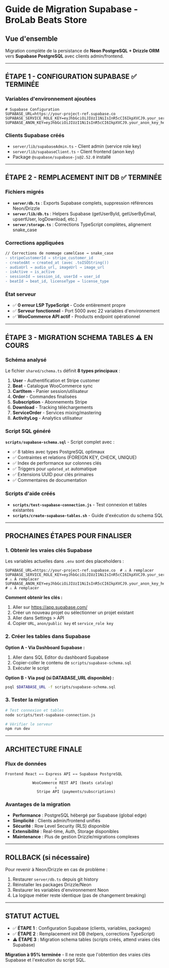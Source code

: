 # Guide de Migration Supabase - BroLab Beats Store

## Vue d'ensemble

Migration complète de la persistance de **Neon PostgreSQL + Drizzle ORM** vers **Supabase PostgreSQL** avec clients admin/frontend.

---

## ÉTAPE 1 - CONFIGURATION SUPABASE ✅ TERMINÉE

### Variables d'environnement ajoutées
```env
# Supabase Configuration  
SUPABASE_URL=https://your-project-ref.supabase.co
SUPABASE_SERVICE_ROLE_KEY=eyJhbGciOiJIUzI1NiIsInR5cCI6IkpXVCJ9.your_service_role_key_here
SUPABASE_ANON_KEY=eyJhbGciOiJIUzI1NiIsInR5cCI6IkpXVCJ9.your_anon_key_here
```

### Clients Supabase créés
- `server/lib/supabaseAdmin.ts` - Client admin (service role key)
- `server/lib/supabaseClient.ts` - Client frontend (anon key)
- Package `@supabase/supabase-js@2.52.0` installé

---

## ÉTAPE 2 - REMPLACEMENT INIT DB ✅ TERMINÉE

### Fichiers migrés
- **`server/db.ts`** : Exports Supabase complets, suppression références Neon/Drizzle
- **`server/lib/db.ts`** : Helpers Supabase (getUserById, getUserByEmail, upsertUser, logDownload, etc.)
- **`server/storage.ts`** : Corrections TypeScript complètes, alignement snake_case

### Corrections appliquées
```diff
// Corrections de nommage camelCase → snake_case
- stripeCustomerId → stripe_customer_id
- createdAt → created_at (avec .toISOString())
- audioUrl → audio_url, imageUrl → image_url
- isActive → is_active
- sessionId → session_id, userId → user_id
- beatId → beat_id, licenseType → license_type
```

### État serveur
- ✅ **0 erreur LSP TypeScript** - Code entièrement propre
- ✅ **Serveur fonctionnel** - Port 5000 avec 22 variables d'environnement
- ✅ **WooCommerce API actif** - Products endpoint opérationnel

---

## ÉTAPE 3 - MIGRATION SCHEMA TABLES ⚠️ EN COURS

### Schéma analysé
Le fichier `shared/schema.ts` définit **8 types principaux** :
1. **User** - Authentification et Stripe customer
2. **Beat** - Catalogue WooCommerce sync  
3. **CartItem** - Panier session/utilisateur
4. **Order** - Commandes finalisées
5. **Subscription** - Abonnements Stripe
6. **Download** - Tracking téléchargements
7. **ServiceOrder** - Services mixing/mastering
8. **ActivityLog** - Analytics utilisateur

### Script SQL généré
**`scripts/supabase-schema.sql`** - Script complet avec :
- ✅ 8 tables avec types PostgreSQL optimaux
- ✅ Contraintes et relations (FOREIGN KEY, CHECK, UNIQUE)
- ✅ Index de performance sur colonnes clés
- ✅ Triggers pour `updated_at` automatique
- ✅ Extensions UUID pour clés primaires
- ✅ Commentaires de documentation

### Scripts d'aide créés
- **`scripts/test-supabase-connection.js`** - Test connexion et tables existantes
- **`scripts/create-supabase-tables.sh`** - Guide d'exécution du schema SQL

---

## PROCHAINES ÉTAPES POUR FINALISER

### 1. Obtenir les vraies clés Supabase
Les variables actuelles dans `.env` sont des placeholders :
```env
SUPABASE_URL=https://your-project-ref.supabase.co  # ⚠️ À remplacer
SUPABASE_SERVICE_ROLE_KEY=eyJhbGciOiJIUzI1NiIsInR5cCI6IkpXVCJ9.your_service_role_key_here  # ⚠️ À remplacer  
SUPABASE_ANON_KEY=eyJhbGciOiJIUzI1NiIsInR5cCI6IkpXVCJ9.your_anon_key_here  # ⚠️ À remplacer
```

**Comment obtenir les clés :**
1. Aller sur https://app.supabase.com/
2. Créer un nouveau projet ou sélectionner un projet existant
3. Aller dans Settings > API
4. Copier `URL`, `anon/public key` et `service_role key`

### 2. Créer les tables dans Supabase
**Option A - Via Dashboard Supabase :**
1. Aller dans SQL Editor du dashboard Supabase
2. Copier-coller le contenu de `scripts/supabase-schema.sql`
3. Exécuter le script

**Option B - Via psql (si DATABASE_URL disponible) :**
```bash
psql $DATABASE_URL -f scripts/supabase-schema.sql
```

### 3. Tester la migration
```bash
# Test connexion et tables
node scripts/test-supabase-connection.js

# Vérifier le serveur
npm run dev
```

---

## ARCHITECTURE FINALE

### Flux de données
```
Frontend React ←→ Express API ←→ Supabase PostgreSQL
                      ↓
            WooCommerce REST API (beats catalog)
                      ↓  
              Stripe API (payments/subscriptions)
```

### Avantages de la migration
- **Performance** : PostgreSQL hébergé par Supabase (global edge)
- **Simplicité** : Clients admin/frontend unifiés
- **Sécurité** : Row Level Security (RLS) disponible
- **Extensibilité** : Real-time, Auth, Storage disponibles
- **Maintenance** : Plus de gestion Drizzle/migrations complexes

---

## ROLLBACK (si nécessaire)

Pour revenir à Neon/Drizzle en cas de problème :
1. Restaurer `server/db.ts` depuis git history
2. Réinstaller les packages Drizzle/Neon
3. Restaurer les variables d'environnement Neon
4. La logique métier reste identique (pas de changement breaking)

---

## STATUT ACTUEL

- ✅ **ÉTAPE 1** : Configuration Supabase (clients, variables, packages)
- ✅ **ÉTAPE 2** : Remplacement init DB (helpers, corrections TypeScript)  
- ⚠️ **ÉTAPE 3** : Migration schema tables (scripts créés, attend vraies clés Supabase)

**Migration à 95% terminée** - Il ne reste que l'obtention des vraies clés Supabase et l'exécution du script SQL.